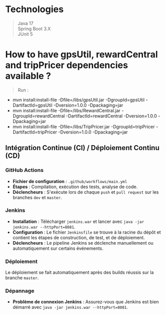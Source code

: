 # Technologies

> Java 17  
> Spring Boot 3.X  
> JUnit 5  

# How to have gpsUtil, rewardCentral and tripPricer dependencies available ?

> Run : 
- mvn install:install-file -Dfile=/libs/gpsUtil.jar -DgroupId=gpsUtil -DartifactId=gpsUtil -Dversion=1.0.0 -Dpackaging=jar  
- mvn install:install-file -Dfile=/libs/RewardCentral.jar -DgroupId=rewardCentral -DartifactId=rewardCentral -Dversion=1.0.0 -Dpackaging=jar  
- mvn install:install-file -Dfile=/libs/TripPricer.jar -DgroupId=tripPricer -DartifactId=tripPricer -Dversion=1.0.0 -Dpackaging=jar


## Intégration Continue (CI) / Déploiement Continu (CD)

### GitHub Actions

- **Fichier de configuration** : `.github/workflows/main.yml`
- **Étapes** : Compilation, exécution des tests, analyse de code.
- **Déclencheurs** : S'exécute lors de chaque `push` et `pull request` sur les branches `dev` et `master`.

### Jenkins

- **Installation** : Télécharger `jenkins.war` et lancer avec `java -jar jenkins.war --httpPort=8081`.
- **Configuration** : Le fichier `Jenkinsfile` se trouve à la racine du dépôt et contient les étapes de construction, de test, et de déploiement.
- **Déclencheurs** : Le pipeline Jenkins se déclenche manuellement ou automatiquement sur certains événements.

### Déploiement
Le déploiement se fait automatiquement après des builds réussis sur la branche `master`.

### Dépannage
- **Problème de connexion Jenkins** : Assurez-vous que Jenkins est bien démarré avec `java -jar jenkins.war --httpPort=8081`.
